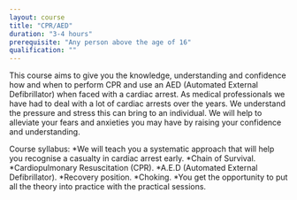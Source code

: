 ```yaml
---
layout: course
title: "CPR/AED"
duration: "3-4 hours"
prerequisite: "Any person above the age of 16"
qualification: ""
---
```


This course aims to give you the knowledge, understanding and confidence how and when to perform CPR and use an AED (Automated External Defibrillator) when faced with a cardiac arrest.  As medical professionals we have had to deal with a lot of cardiac arrests over the years. We understand the pressure and stress this can bring to an individual. We will help to alleviate your fears and anxieties you may have by raising your confidence and understanding.

Course syllabus:
*We will teach you a systematic approach that will  help you recognise a casualty in cardiac arrest early.
*Chain of Survival.
*Cardiopulmonary Resuscitation (CPR).
*A.E.D (Automated External Defibrillator).
*Recovery position.
*Choking.
*You get the opportunity to put all the theory into practice with the practical sessions.
